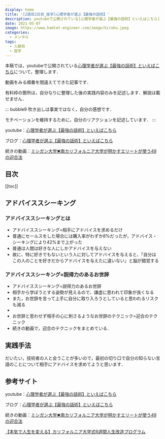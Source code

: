 ```yaml
---
display: home
title: '[2週目2日目_座学]心理学者が選ぶ【最強の話術】'
description: youtubeで公開されている[心理学者が選ぶ【最強の話術】といえばこちら](https://www.youtube.com/watch?v=WMcqBDsn0n4)について，整理します．
date: 2021-05-07
image: https://www.hamlet-engineer.com/image/kiroku.jpeg
categories: 
  - メンタル
tags:
  - 人脈術
  - 座学
---
```


本稿では，youtubeで公開されている[心理学者が選ぶ【最強の話術】といえばこちら](https://www.youtube.com/watch?v=WMcqBDsn0n4)について，整理します．

<!-- more -->
動画をみる順番を間違えてできた記事です．

有料枠の箇所は，自分なりに整理した後の実践内容のみを記述します．解説は載せません．

::: bubble9
吹き出しは事実ではなく，自分の感想です．

モチベーションを維持するために，自分のリアクションを記述しています．
:::

<!-- <span style="background-color: #ffff99;"></span> -->
<!-- <span style="color: #ff0000;"></span> -->

youtube：[心理学者が選ぶ【最強の話術】といえばこちら](https://www.youtube.com/watch?v=WMcqBDsn0n4)

ブログ：[心理学者が選ぶ【最強の話術】といえばこちら](https://daigoblog.jp/strongest-talk/)

続きの動画：[ミシガン大学✖︎南カリフォルニア大学が明かすエリートが使う49の迎合法](https://daigovideolab.jp/play/1581787202)


## 目次
[[toc]]

## アドバイススシーキング

### アドバイススシーキングとは
- アドバイススシーキング=相手にアドバイスを求めるだけ
- 普通にセールスをした場合には購入率がわずか8%だったが，アドバイス・シーキングにより42%まで上がった
- 普通は人間は好きな人にしかアドバイスを与えない
- 故に、特に好きでもないという人に対してアドバイスを与えると、「自分はこの人のことを好きだからアドバイスを与えたに違いない」と脳が錯覚する


### アドバイススシーキング=説得力のあるお世辞
- アドバイススシーキング=説得力のあるお世辞
- 相手から学ぼうとする姿勢が見えるので、謙虚に思われて印象が良くなる
- また，お世辞を言って上手に自分に取り入ろうとしていると思われるリスクも減る
- 
- お世辞と思わせず相手の心に刺さるようなお世辞のテクニック=迎合のテクニック
- 続きの動画で，迎合のテクニックをまとめている．


## 実践手法
だいたい，技術者の人と会うことが多いので，最初の切り口で自分の知らない言語のことについて相手にアドバイスを求めてようと思います．


## 参考サイト
youtube：[心理学者が選ぶ【最強の話術】といえばこちら](https://www.youtube.com/watch?v=WMcqBDsn0n4)

ブログ：[心理学者が選ぶ【最強の話術】といえばこちら](https://daigoblog.jp/strongest-talk/)

続きの動画：[ミシガン大学✖︎南カリフォルニア大学が明かすエリートが使う49の迎合法](https://daigovideolab.jp/play/1581787202)

[【本気で人生を変える】カリフォルニア大学式6週間人生改造プログラム](https://daigoblog.jp/pushing-thelimits/)

<ClientOnly>
  <CallInArticleAdsense />
</ClientOnly>